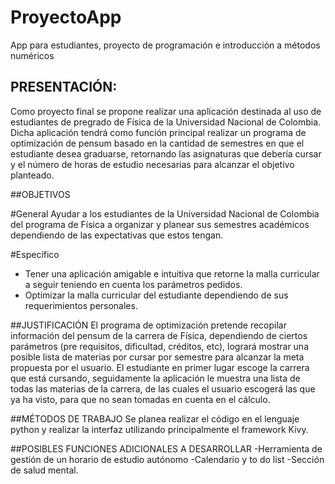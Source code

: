 # ProyectoApp
App para estudiantes, proyecto de programación e introducción a métodos numéricos

## PRESENTACIÓN:
Como proyecto final se propone realizar una aplicación destinada al uso de estudiantes de pregrado de Física de la Universidad Nacional de Colombia.
Dicha aplicación tendrá como función principal realizar un programa de optimización de pensum basado en la cantidad de semestres en que el 
estudiante desea graduarse, retornando las asignaturas que debería cursar y el número de horas de estudio necesarias para alcanzar el objetivo planteado.


##OBJETIVOS

#General
Ayudar a los estudiantes de la Universidad Nacional de Colombia del programa de Física a organizar y planear sus semestres académicos dependiendo de las expectativas que estos tengan.


#Específico
- Tener una aplicación amigable e intuitiva que retorne la malla curricular a seguir teniendo en cuenta los parámetros pedidos.
- Optimizar la malla curricular del estudiante dependiendo de sus requerimientos personales.


##JUSTIFICACIÓN
El programa de optimización pretende recopilar información del pensum de la carrera de Física, dependiendo de ciertos parámetros 
(pre requisitos, dificultad, créditos, etc), logrará mostrar una posible lista de materias por cursar por semestre para alcanzar la meta propuesta por el usuario.
El estudiante en primer lugar escoge la carrera que está cursando, seguidamente la aplicación le muestra una lista de todas las materias de la carrera, de las 
cuales el usuario escogerá las que ya ha visto, para que no sean tomadas en cuenta en el cálculo.


##MÉTODOS DE TRABAJO
Se planea realizar el código en el lenguaje python y realizar la interfaz utilizando principalmente el framework Kivy.


##POSIBLES FUNCIONES ADICIONALES A DESARROLLAR
-Herramienta de gestión de un horario de estudio autónomo
-Calendario y to do list
-Sección de salud mental.

